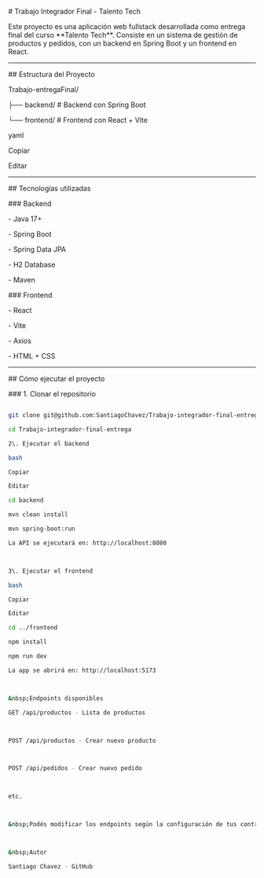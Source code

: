 \# Trabajo Integrador Final - Talento Tech



Este proyecto es una aplicación web fullstack desarrollada como entrega final del curso \*\*Talento Tech\*\*. Consiste en un sistema de gestión de productos y pedidos, con un backend en Spring Boot y un frontend en React.



---



\##  Estructura del Proyecto



Trabajo-entregaFinal/

├── backend/ # Backend con Spring Boot

└── frontend/ # Frontend con React + Vite



yaml

Copiar

Editar



---



\##  Tecnologías utilizadas



\### Backend

\- Java 17+

\- Spring Boot

\- Spring Data JPA

\- H2 Database

\- Maven



\### Frontend

\- React

\- Vite

\- Axios

\- HTML + CSS



---



\##  Cómo ejecutar el proyecto



\### 1. Clonar el repositorio



```bash

git clone git@github.com:SantiagoChavez/Trabajo-integrador-final-entrega.git

cd Trabajo-integrador-final-entrega

2\. Ejecutar el backend

bash

Copiar

Editar

cd backend

mvn clean install

mvn spring-boot:run

La API se ejecutará en: http://localhost:8080



3\. Ejecutar el frontend

bash

Copiar

Editar

cd ../frontend

npm install

npm run dev

La app se abrirá en: http://localhost:5173



&nbsp;Endpoints disponibles

GET /api/productos - Lista de productos



POST /api/productos - Crear nuevo producto



POST /api/pedidos - Crear nuevo pedido



etc.



&nbsp;Podés modificar los endpoints según la configuración de tus controladores.



&nbsp;Autor

Santiago Chavez - GitHub





